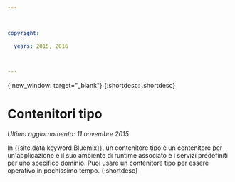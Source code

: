 ```yaml
---

 

copyright:

  years: 2015, 2016

 

---
```


{:new_window: target="_blank"}
{:shortdesc: .shortdesc}

# Contenitori tipo
*Ultimo aggiornamento: 11 novembre 2015*

In {{site.data.keyword.Bluemix}}, un
contenitore tipo è un contenitore per un'applicazione e il
suo ambiente di runtime associato e i servizi predefiniti per uno specifico dominio. Puoi usare un contenitore tipo per essere operativo in pochissimo tempo.
{:shortdesc}
